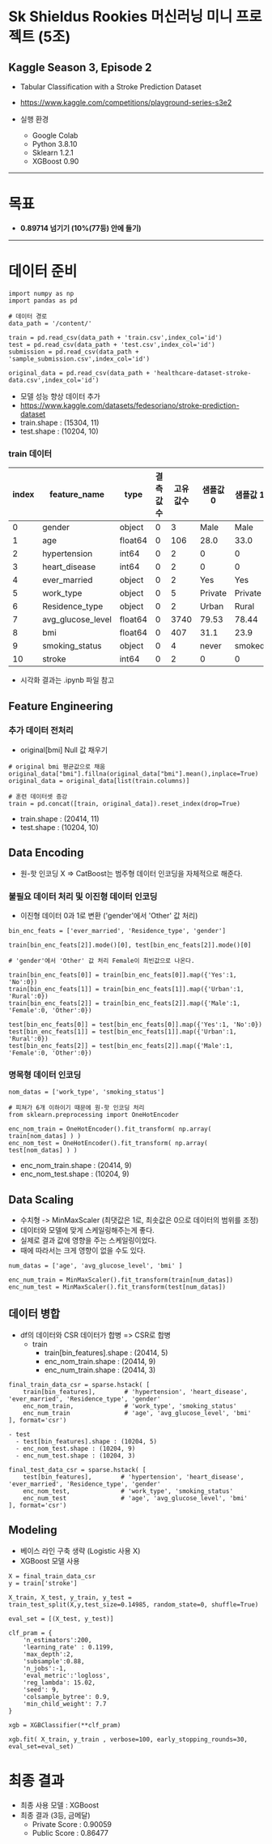 # Sk Shieldus Rookies 머신러닝 미니 프로젝트 (5조)

## Kaggle Season 3, Episode 2
- Tabular Classification with a Stroke Prediction Dataset
- https://www.kaggle.com/competitions/playground-series-s3e2

- 실행 환경
  - Google Colab
  - Python 3.8.10
  - Sklearn 1.2.1
  - XGBoost 0.90

---

# 목표
- **0.89714 넘기기 (10%(77등) 안에 들기)**

---


# 데이터 준비

```
import numpy as np
import pandas as pd

# 데이터 경로
data_path = '/content/'

train = pd.read_csv(data_path + 'train.csv',index_col='id')
test = pd.read_csv(data_path + 'test.csv',index_col='id')
submission = pd.read_csv(data_path + 'sample_submission.csv',index_col='id')

original_data = pd.read_csv(data_path + 'healthcare-dataset-stroke-data.csv',index_col='id')
```

- 모델 성능 향상 데이터 추가
- https://www.kaggle.com/datasets/fedesoriano/stroke-prediction-dataset
- train.shape : (15304, 11)
- test.shape : (10204, 10)

### train 데이터

|index|	feature_name|	type|	결측값수|	고유값수|	샘플값 0|	샘플값 1|	샘플값 2|
|---|---|---|---|---|---|---|---|
|0|	gender|	object|	0|	3|	Male|	Male|	Female|
|1|	age|	float64|	0|	106|	28.0|	33.0|	42.0|
|2|	hypertension|	int64|	0|	2|	0|	0|	0|
|3|	heart_disease|	int64|	0|	2|	0|	0|	0|
|4|	ever_married|	object|	0|	2|	Yes|	Yes|	Yes|
|5|	work_type|	object|	0|	5|	Private|	Private|	Private|
|6|	Residence_type|	object|	0|	2|	Urban|	Rural|	Rural|
|7|	avg_glucose_level|	float64|	0|	3740|	79.53|	78.44|	103.0|
|8|	bmi|	float64|	0|	407|	31.1|	23.9|	40.3|
|9|	smoking_status|	object|	0|	4|	never| smoked|	formerly| smoked|	Unknown|
|10|	stroke|	int64|	0|	2|	0|	0|	0|

- 시각화 결과는 .ipynb 파일 참고

## Feature Engineering
### 추가 데이터 전처리
- original[bmi] Null 값 채우기

```
# original bmi 평균값으로 채움
original_data["bmi"].fillna(original_data["bmi"].mean(),inplace=True)
original_data = original_data[list(train.columns)]

# 훈련 데이터셋 증강
train = pd.concat([train, original_data]).reset_index(drop=True)
```
- train.shape : (20414, 11)
- test.shape : (10204, 10)

## Data Encoding

- 원-핫 인코딩 X => CatBoost는 범주형 데이터 인코딩을 자체적으로 해준다.

### 불필요 데이터 처리 및 이진형 데이터 인코딩

- 이진형 데이터 0과 1로 변환 ('gender'에서 'Other' 값 처리)

```
bin_enc_feats = ['ever_married', 'Residence_type', 'gender']

train[bin_enc_feats[2]].mode()[0], test[bin_enc_feats[2]].mode()[0]

# 'gender'에서 'Other' 값 처리 Female이 최빈값으로 나온다.
```

```
train[bin_enc_feats[0]] = train[bin_enc_feats[0]].map({'Yes':1, 'No':0})
train[bin_enc_feats[1]] = train[bin_enc_feats[1]].map({'Urban':1, 'Rural':0})
train[bin_enc_feats[2]] = train[bin_enc_feats[2]].map({'Male':1, 'Female':0, 'Other':0})

test[bin_enc_feats[0]] = test[bin_enc_feats[0]].map({'Yes':1, 'No':0})
test[bin_enc_feats[1]] = test[bin_enc_feats[1]].map({'Urban':1, 'Rural':0})
test[bin_enc_feats[2]] = test[bin_enc_feats[2]].map({'Male':1, 'Female':0, 'Other':0})
```

### 명목형 데이터 인코딩

```
nom_datas = ['work_type', 'smoking_status']

# 피쳐가 6개 이하이기 때문에 원-핫 인코딩 처리
from sklearn.preprocessing import OneHotEncoder

enc_nom_train = OneHotEncoder().fit_transform( np.array( train[nom_datas] ) )
enc_nom_test = OneHotEncoder().fit_transform( np.array( test[nom_datas] ) )
```
- enc_nom_train.shape : (20414, 9)
- enc_nom_test.shape : (10204, 9)


## Data Scaling

- 수치형 -> MinMaxScaler (최댓값은 1로, 최솟값은 0으로 데이터의 범위를 조정)
- 데이터와 모델에 맞게 스케일링해주는게 좋다.
- 실제로 결과 값에 영향을 주는 스케일링이었다.
- 때에 따라서는 크게 영향이 없을 수도 있다.

```
num_datas = ['age', 'avg_glucose_level', 'bmi' ]

enc_num_train = MinMaxScaler().fit_transform(train[num_datas])
enc_num_test = MinMaxScaler().fit_transform(test[num_datas])
```

## 데이터 병합
- df의 데이터와 CSR 데이터가 합병 => CSR로 합병
  - train
    - train[bin_features].shape : (20414, 5)
    - enc_nom_train.shape : (20414, 9)
    - enc_num_train.shape : (20414, 3)

```
final_train_data_csr = sparse.hstack( [
    train[bin_features],        # 'hypertension', 'heart_disease', 'ever_married', 'Residence_type', 'gender' 
    enc_nom_train,              # 'work_type', 'smoking_status' 
    enc_num_train               # 'age', 'avg_glucose_level', 'bmi' 
], format='csr')
```
    - test
      - test[bin_features].shape : (10204, 5)
      - enc_nom_test.shape : (10204, 9)
      - enc_num_test.shape : (10204, 3)
```
final_test_data_csr = sparse.hstack( [
    test[bin_features],        # 'hypertension', 'heart_disease', 'ever_married', 'Residence_type', 'gender' 
    enc_nom_test,              # 'work_type', 'smoking_status' 
    enc_num_test               # 'age', 'avg_glucose_level', 'bmi' 
], format='csr')
```


## Modeling

- 베이스 라인 구축 생략 (Logistic 사용 X)
- XGBoost 모델 사용

```
X = final_train_data_csr
y = train['stroke']

X_train, X_test, y_train, y_test = train_test_split(X,y,test_size=0.14985, random_state=0, shuffle=True)

eval_set = [(X_test, y_test)]

clf_pram = {
    'n_estimators':200,
    'learning_rate' : 0.1199,
    'max_depth':2,
    'subsample':0.88,
    'n_jobs':-1,
    'eval_metric':'logloss',
    'reg_lambda': 15.02,
    'seed': 9,
    'colsample_bytree': 0.9,
    'min_child_weight': 7.7
}

xgb = XGBClassifier(**clf_pram)

xgb.fit( X_train, y_train , verbose=100, early_stopping_rounds=30, eval_set=eval_set)
```

# 최종 결과

- 최종 사용 모델 : XGBoost
- 최종 결과 (3등, 금메달)
  - Private Score : 0.90059
  - Public Score : 0.86477

